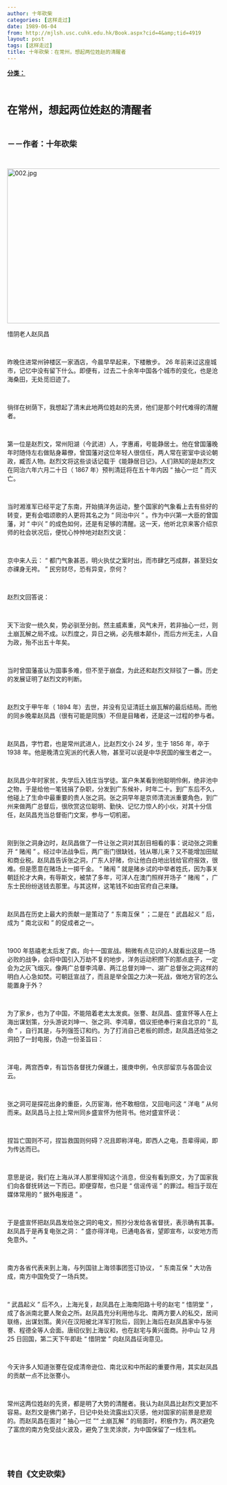 ```yaml
---
author: 十年砍柴
categories: [这样走过]
date: 1989-06-04
from: http://mjlsh.usc.cuhk.edu.hk/Book.aspx?cid=4&amp;tid=4919
layout: post
tags: [这样走过]
title: 十年砍柴：在常州，想起两位姓赵的清醒者
---
```


<div style="margin: 15px 10px 10px 0px;">
<div>
<span id="ctl00_ContentPlaceHolder1_chapter1_SubjectLabel" style="font-weight:bold;text-decoration:underline;">
   分类：
  </span>
</div>
<p class="p1">
<b>
<font size="5">
<span class="s1">
</span>
<br/>
</font>
</b>
</p>
<p class="p2">
<span class="s1">
<b>
<font size="5">
     在常州，想起两位姓赵的清醒者
    </font>
</b>
</span>
</p>
<p class="p1">
<b>
<font size="4">
<span class="s1">
</span>
<br/>
</font>
</b>
</p>
<p class="p2">
<span class="s1">
<b>
<font size="4">
     －－作者：十年砍柴
    </font>
</b>
</span>
</p>
<p class="p1">
<span class="s1">
</span>
<br/>
</p>
<p class="p3">
<span class="s1">
<img alt="002.jpg" border="0" height="359" src="http://mjlsh.usc.cuhk.edu.hk/medias/contents/4919/002.jpg" width="500"/>
</span>
</p>
<p class="p2">
<span class="s1">
   惜阴老人赵凤昌
  </span>
</p>
<p class="p1">
<span class="s1">
</span>
<br/>
</p>
<p class="p2">
<span class="s1">
   昨晚住进常州钟楼区一家酒店，今晨早早起来，下楼散步。
  </span>
<span class="s2">
   26
  </span>
<span class="s1">
   年前来过这座城市，记忆中没有留下什么。即便有，过去二十余年中国各个城市的变化，也是沧海桑田，无处觅旧迹了。
  </span>
</p>
<p class="p1">
<span class="s1">
</span>
<br/>
</p>
<p class="p2">
<span class="s1">
   徜徉在树荫下，我想起了清末此地两位姓赵的先贤，他们是那个时代难得的清醒者。
  </span>
</p>
<p class="p1">
<span class="s1">
</span>
<br/>
</p>
<p class="p2">
<span class="s1">
   第一位是赵烈文，常州阳湖（今武进）人，字惠甫，号能静居士。他在曾国藩晚年时随侍左右做贴身幕僚，曾国藩对这位年轻人很信任，两人常在密室中谈论朝政，臧否人物。赵烈文将这些谈话记载于《能静居日记》。人们熟知的是赵烈文在同治六年六月二十日（
  </span>
<span class="s2">
   1867
  </span>
<span class="s1">
   年）预判清廷将在五十年内因
  </span>
<span class="s2">
   “
  </span>
<span class="s1">
   抽心一烂
  </span>
<span class="s2">
   ”
  </span>
<span class="s1">
   而灭亡。
  </span>
</p>
<p class="p1">
<span class="s1">
</span>
<br/>
</p>
<p class="p2">
<span class="s1">
   当时湘淮军已经平定了东南，开始搞洋务运动，整个国家的气象看上去有些好的转变，更有会唱颂歌的人更将其名之为
  </span>
<span class="s2">
   “
  </span>
<span class="s1">
   同治中兴
  </span>
<span class="s2">
   ”
  </span>
<span class="s1">
   。作为中兴第一大臣的曾国藩，对
  </span>
<span class="s2">
   “
  </span>
<span class="s1">
   中兴
  </span>
<span class="s2">
   ”
  </span>
<span class="s1">
   的成色如何，还是有足够的清醒。这一天，他听北京来客介绍京师的社会状况后，便忧心忡忡地对赵烈文说：
  </span>
</p>
<p class="p1">
<span class="s1">
</span>
<br/>
</p>
<p class="p2">
<span class="s1">
   京中来人云：
  </span>
<span class="s2">
   “
  </span>
<span class="s1">
   都门气象甚恶，明火执仗之案时出，而市肆乞丐成群，甚至妇女亦祼身无袴。
  </span>
<span class="s2">
   ”
  </span>
<span class="s1">
   民穷财尽，恐有异变，奈何？
  </span>
</p>
<p class="p1">
<span class="s1">
</span>
<br/>
</p>
<p class="p2">
<span class="s1">
   赵烈文回答说：
  </span>
</p>
<p class="p1">
<span class="s1">
</span>
<br/>
</p>
<p class="p2">
<span class="s1">
   天下治安一统久矣，势必驯至分剖。然主威素重，风气未开，若非抽心一烂，则土崩瓦解之局不成。以烈度之，异日之祸，必先根本颠仆，而后方州无主，人自为政，殆不出五十年矣。
  </span>
</p>
<p class="p1">
<span class="s1">
</span>
<br/>
</p>
<p class="p2">
<span class="s1">
   当时曾国藩虽认为国事多难，但不至于崩盘，为此还和赵烈文辩驳了一番。历史的发展证明了赵烈文的判断。
  </span>
</p>
<p class="p1">
<span class="s1">
</span>
<br/>
</p>
<p class="p2">
<span class="s1">
   赵烈文于甲午年（
  </span>
<span class="s2">
   1894
  </span>
<span class="s1">
   年）去世，并没有见证清廷土崩瓦解的最后结局。而他的同乡晚辈赵凤昌（很有可能是同族）不但是目睹者，还是这一过程的参与者。
  </span>
</p>
<p class="p1">
<span class="s1">
</span>
<br/>
</p>
<p class="p2">
<span class="s1">
   赵凤昌，字竹君，也是常州武进人，比赵烈文小
  </span>
<span class="s2">
   24
  </span>
<span class="s1">
   岁，生于
  </span>
<span class="s2">
   1856
  </span>
<span class="s1">
   年，卒于
  </span>
<span class="s2">
   1938
  </span>
<span class="s1">
   年。他是晚清立宪派的代表人物，甚至可以说是中华民国的催生者之一。
  </span>
</p>
<p class="p1">
<span class="s1">
</span>
<br/>
</p>
<p class="p2">
<span class="s1">
   赵凤昌少年时家贫，失学后入钱庄当学徒。富户朱某看到他聪明伶俐，绝非池中之物，于是给他一笔钱捐了杂职，分发到广东候补，时年二十。到广东后不久，他碰上了生命中最重要的贵人张之洞。张之洞早年是京师清流派重要角色，到广州来做两广总督后，很欣赏这位聪明、勤快、记忆力惊人的小伙，对其十分信任，赵凤昌充当总督衙门文案，参与一切机密。
  </span>
</p>
<p class="p1">
<span class="s1">
</span>
<br/>
</p>
<p class="p2">
<span class="s1">
   刚到张之洞身边时，赵凤昌做了一件让张之洞对其刮目相看的事：说动张之洞重开
  </span>
<span class="s2">
   “
  </span>
<span class="s1">
   赌闱
  </span>
<span class="s2">
   ”
  </span>
<span class="s1">
   。经过中法战争后，两广衙门很缺钱，钱从哪儿来？又不能增加田赋和商业税。赵凤昌告诉张之洞，广东人好赌，你让他白白地出钱给官府报效，很难。但是愿意在赌场上一掷千金。
  </span>
<span class="s2">
   “
  </span>
<span class="s1">
   赌闱
  </span>
<span class="s2">
   ”
  </span>
<span class="s1">
   就是赌乡试的中举者姓氏，因为事关朝廷抡才大典，有辱斯文，被禁了多年，可洋人在澳门照样开场子
  </span>
<span class="s2">
   “
  </span>
<span class="s1">
   赌闱
  </span>
<span class="s2">
   ”
  </span>
<span class="s1">
   ，广东士民纷纷送钱去那里。与其这样，这笔钱不如由官府自己来赚。
  </span>
</p>
<p class="p1">
<span class="s1">
</span>
<br/>
</p>
<p class="p2">
<span class="s1">
   赵凤昌在历史上最大的贡献一是策动了
  </span>
<span class="s2">
   “
  </span>
<span class="s1">
   东南互保
  </span>
<span class="s2">
   ”
  </span>
<span class="s1">
   ；二是在
  </span>
<span class="s2">
   “
  </span>
<span class="s1">
   武昌起义
  </span>
<span class="s2">
   ”
  </span>
<span class="s1">
   后，成为
  </span>
<span class="s2">
   “
  </span>
<span class="s1">
   南北议和
  </span>
<span class="s2">
   ”
  </span>
<span class="s1">
   的促成者之一。
  </span>
</p>
<p class="p1">
<span class="s1">
</span>
<br/>
</p>
<p class="p2">
<span class="s2">
   1900
  </span>
<span class="s1">
   年慈禧老太后发了疯，向十一国宣战。稍微有点见识的人就看出这是一场必败的战争，会将中国引入万劫不复的地步，洋务运动积攒下的那点底子，一定会为之灰飞烟灭。像两广总督李鸿章、两江总督刘坤一、湖广总督张之洞这样的明白人心急如焚。可朝廷宣战了，而且是举全国之力决一死战，做地方官的怎么能置身于外？
  </span>
</p>
<p class="p1">
<span class="s1">
</span>
<br/>
</p>
<p class="p2">
<span class="s1">
   为了家乡，也为了中国，不能陪着老太太发疯。张謇、赵凤昌、盛宣怀等人在上海出谋划策，分头游说刘坤一、张之洞、李鸿章，倡议拒绝奉行来自北京的
  </span>
<span class="s2">
   “
  </span>
<span class="s1">
   乱命
  </span>
<span class="s2">
   ”
  </span>
<span class="s1">
   ，自行其是，与列强签订和约。为了打消自己老板的顾虑，赵凤昌还给张之洞拍了一封电报，伪造一份圣旨曰：
  </span>
</p>
<p class="p1">
<span class="s1">
</span>
<br/>
</p>
<p class="p2">
<span class="s1">
   洋电，两宫西幸，有旨饬各督抚力保疆土，援庚申例，令庆邸留京与各国会议云。
  </span>
</p>
<p class="p1">
<span class="s1">
</span>
<br/>
</p>
<p class="p2">
<span class="s1">
   张之洞可是探花出身的重臣，久历宦海，他不敢相信，又回电问这
  </span>
<span class="s2">
   “
  </span>
<span class="s1">
   洋电
  </span>
<span class="s2">
   ”
  </span>
<span class="s1">
   从何而来。赵凤昌马上拉上常州同乡盛宣怀为他背书。他对盛宣怀说：
  </span>
</p>
<p class="p1">
<span class="s1">
</span>
<br/>
</p>
<p class="p2">
<span class="s1">
   捏旨亡国则不可，捏旨救国则何碍？况且即称洋电，即西人之电，吾辈得闻，即为传达而已。
  </span>
</p>
<p class="p1">
<span class="s1">
</span>
<br/>
</p>
<p class="p2">
<span class="s1">
   意思是说，我们在上海从洋人那里得知这个消息，但没有看到原文，为了国家我们向各督抚转达一下而已。即便穿帮，也只是
  </span>
<span class="s2">
   “
  </span>
<span class="s1">
   信谣传谣
  </span>
<span class="s2">
   ”
  </span>
<span class="s1">
   的罪过。相当于现在媒体常用的
  </span>
<span class="s2">
   “
  </span>
<span class="s1">
   据外电报道
  </span>
<span class="s2">
   ”
  </span>
<span class="s1">
   。
  </span>
</p>
<p class="p1">
<span class="s1">
</span>
<br/>
</p>
<p class="p2">
<span class="s1">
   于是盛宣怀把赵凤昌发给张之洞的电文，照抄分发给各省督抚，表示确有其事。赵凤昌于是再复电张之洞：
  </span>
<span class="s2">
   “
  </span>
<span class="s1">
   盛亦得洋电，已通电各省，望即宣布，以安地方而免意外。
  </span>
<span class="s2">
   ”
  </span>
</p>
<p class="p1">
<span class="s1">
</span>
<br/>
</p>
<p class="p2">
<span class="s1">
   南方各省代表来到上海，与列国驻上海领事团签订协议，
  </span>
<span class="s2">
   “
  </span>
<span class="s1">
   东南互保
  </span>
<span class="s2">
   ”
  </span>
<span class="s1">
   大功告成，南方中国免受了一场兵燹。
  </span>
</p>
<p class="p1">
<span class="s1">
</span>
<br/>
</p>
<p class="p2">
<span class="s2">
   “
  </span>
<span class="s1">
   武昌起义
  </span>
<span class="s2">
   ”
  </span>
<span class="s1">
   后不久，上海光复，赵凤昌在上海南阳路十号的赵宅
  </span>
<span class="s2">
   “
  </span>
<span class="s1">
   惜阴堂
  </span>
<span class="s2">
   ”
  </span>
<span class="s1">
   ，成了各派南北要人聚会之所。赵凤昌充分利用他与北、南两方要人的私交，居间联络，出谋划策。黄兴在汉阳被北洋军打败后，回到上海后在赵凤昌家中与张謇、程德全等人会面。唐绍仪到上海议和，也在赵宅与黄兴面商。孙中山
  </span>
<span class="s2">
   12
  </span>
<span class="s1">
   月
  </span>
<span class="s2">
   25
  </span>
<span class="s1">
   日回国，第二天下午即赴
  </span>
<span class="s2">
   “
  </span>
<span class="s1">
   惜阴堂
  </span>
<span class="s2">
   ”
  </span>
<span class="s1">
   向赵凤昌征询意见。
  </span>
</p>
<p class="p1">
<span class="s1">
</span>
<br/>
</p>
<p class="p2">
<span class="s1">
   今天许多人知道张謇在促成清帝逊位、南北议和中所起的重要作用，其实赵凤昌的贡献一点不比张謇小。
  </span>
</p>
<p class="p1">
<span class="s1">
</span>
<br/>
</p>
<p class="p2">
<span class="s1">
   常州这两位姓赵的先贤，都是明了大势的清醒者。我认为赵凤昌比赵烈文更加不容易。赵烈文是佛门弟子，日记中处处流露出幻灭感，他对国家的前景是悲观的。而赵凤昌在面对
  </span>
<span class="s2">
   “
  </span>
<span class="s1">
   抽心一烂
  </span>
<span class="s2">
   ”“
  </span>
<span class="s1">
   土崩瓦解
  </span>
<span class="s2">
   ”
  </span>
<span class="s1">
   的局面时，积极作为，两次避免了富庶的南方免受战火波及，避免了生灵涂炭，为中国保留了一线生机。
  </span>
</p>
<p class="p1">
<span class="s1">
</span>
<br/>
</p>
<p class="p1">
<b>
<font size="4">
<span class="s1">
</span>
<br/>
</font>
</b>
</p>
<p class="p2">
<span class="s1">
<b>
<font size="4">
     转自《文史砍柴》
    </font>
</b>
</span>
</p>
</div>
